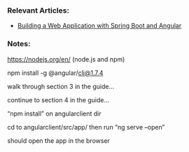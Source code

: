 ### Relevant Articles:
- [Building a Web Application with Spring Boot and Angular](https://www.baeldung.com/spring-boot-angular-web)

### Notes:
https://nodejs.org/en/  (node.js and npm)

npm install -g @angular/cli@1.7.4

walk through section 3 in the guide…

continue to section 4 in the guide…

“npm install” on angularclient dir

cd to angularclient/src/app/ then run “ng serve –open”

should open the app in the browser
